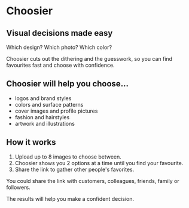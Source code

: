# Choosier

## Visual decisions made easy

Which design? Which photo? Which color?

Choosier cuts out the dithering and the guesswork, so you can find favourites fast and choose with confidence.

## Choosier will help you choose...

- logos and brand styles
- colors and surface patterns
- cover images and profile pictures
- fashion and hairstyles
- artwork and illustrations

## How it works

1. Upload up to 8 images to choose between.
2. Choosier shows you 2 options at a time until you find your favourite.
3. Share the link to gather other people's favorites.

You could share the link with customers, colleagues, friends, family or followers. 

The results will help you make a confident decision.
